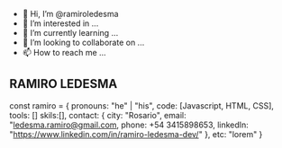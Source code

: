 - 👋 Hi, I’m @ramiroledesma
- 👀 I’m interested in ...
- 🌱 I’m currently learning ...
- 💞️ I’m looking to collaborate on ...
- 📫 How to reach me ...

## RAMIRO LEDESMA
const ramiro = {
pronouns: "he" | "his",
code: [Javascript, HTML, CSS],
tools: []
skils:[],
contact: {
	city: "Rosario",
	email: "ledesma.ramiro@gmail.com,
	phone: +54 3415898653,
  linkedIn: "https://www.linkedin.com/in/ramiro-ledesma-dev/"
	},
etc: "lorem"
}

<!---
ramiroledesma/ramiroledesma is a ✨ special ✨ repository because its `README.md` (this file) appears on your GitHub profile.
You can click the Preview link to take a look at your changes.
--->
